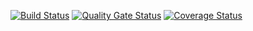 [![Build Status](https://travis-ci.org/blazinghorizon/test-task1.svg?branch=master)](https://travis-ci.org/blazinghorizon/test-task1)
[![Quality Gate Status](https://sonarcloud.io/api/project_badges/measure?project=blazinghorizon_test-task1&metric=alert_status)](https://sonarcloud.io/dashboard?id=blazinghorizon_test-task1)
[![Coverage Status](https://coveralls.io/repos/github/blazinghorizon/test-task1/badge.svg?branch=master)](https://coveralls.io/github/blazinghorizon/test-task1?branch=master)